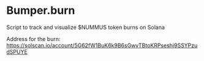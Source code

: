 # Bumper.burn
Script to track and visualize $NUMMUS token burns on Solana

Address for the burn: https://solscan.io/account/5G62fW1BuK6k9B6sGwvTBtoKRPseshj9SSYPzudSPUYE
